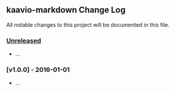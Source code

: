 ## kaavio-markdown Change Log

All notable changes to this project will be documented in this file.

### [Unreleased][unreleased]

- ...

### [v1.0.0] - 2016-01-01

- ...

[unreleased]: https://github.com/jacobwindsor/kaavio-markdown/compare/v1.0.0...HEAD
[v0.0.1]: https://github.com/jacobwindsor/kaavio-markdown/compare/v0.0.0...v1.0.0
